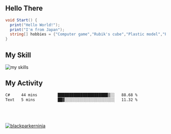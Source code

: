 ## Hello There
``` cs
void Start() {
  print("Hello World!");
  print("I'm from Japan");
  string[] hobbies = {"Computer game","Rubik's cube","Plastic model","PC DIY"}
}
```
## My Skill
<img alt="my skills" src="https://skillicons.dev/icons?theme=dark&perline=7&i=cs,unity,visualstudio,blender,c,java,js,py,html,css,vscode,ai,ps,ae,pr,raspberrypi,unreal,godot,notion,git,github,gmail,discord,windows,apple" >

## My Activity
<!--START_SECTION:waka-->

```txt
C#     44 mins         ██████████████████████▒░░   88.68 %
Text   5 mins          ██▓░░░░░░░░░░░░░░░░░░░░░░   11.32 %
```

<!--END_SECTION:waka-->
<br><br><br>
  <a href="https://github.com/blackparkerninja/blackparkerninja/">
    <img src="https://komarev.com/ghpvc/?username=blackparkerninja" alt="blackparkerninja"/>
  </a>
<!--
**blackparkerninja/blackparkerninja** is a ✨ _special_ ✨ repository because its `README.md` (this file) appears on your GitHub profile.

Here are some ideas to get you started:

- 🔭 I’m currently working on ...
- 🌱 I’m currently learning ...
- 👯 I’m looking to collaborate on ...
- 🤔 I’m looking for help with ...
- 💬 Ask me about ...
- 📫 How to reach me: ...
- 😄 Pronouns: ...
- ⚡ Fun fact: ...
-->
